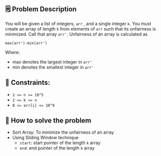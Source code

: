 ## 🗒️ Problem Description

You will be given a list of integers, `arr` , and a single integer `k`. You must create an array of length `k` from elements of `arr` such that its unfairness is minimized. Call that array *`arr'`*. Unfairness of an array is calculated as

```
max(arr')-min(arr')
```

Where:
- max denotes the largest integer in *`arr'`*
- min denotes the smallest integer in *`arr'`*


## 📌 Constraints:
- `2 <= n <= 10^5`
- `2 <= k <= n`
- `0 <= arr[i] <= 10^9`


## 🤔 How to solve the problem
- Sort Array: To minimize the unfairness of an array
- Using Sliding Window technique
  - `start`: start pointer of the length `k` array
  - `end`: end pointer of the length `k` array
